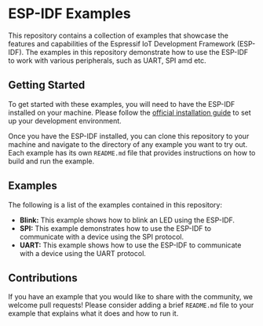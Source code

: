 # ESP-IDF Examples

This repository contains a collection of examples that showcase the features and capabilities of the Espressif IoT Development Framework (ESP-IDF). The examples in this repository demonstrate how to use the ESP-IDF to work with various peripherals, such as UART, SPI amd etc.

## Getting Started

To get started with these examples, you will need to have the ESP-IDF installed on your machine. Please follow the [official installation guide](https://docs.espressif.com/projects/esp-idf/en/latest/get-started/index.html) to set up your development environment.

Once you have the ESP-IDF installed, you can clone this repository to your machine and navigate to the directory of any example you want to try out. Each example has its own `README.md` file that provides instructions on how to build and run the example.

## Examples

The following is a list of the examples contained in this repository:

- **Blink:** This example shows how to blink an LED using the ESP-IDF.
- **SPI:** This example demonstrates how to use the ESP-IDF to communicate with a device using the SPI protocol.
- **UART:** This example shows how to use the ESP-IDF to communicate with a device using the UART protocol.

## Contributions

If you have an example that you would like to share with the community, we welcome pull requests! Please consider adding a brief `README.md` file to your example that explains what it does and how to run it.
